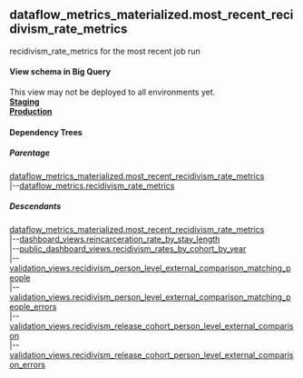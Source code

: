 ## dataflow_metrics_materialized.most_recent_recidivism_rate_metrics
recidivism_rate_metrics for the most recent job run

#### View schema in Big Query
This view may not be deployed to all environments yet.<br/>
[**Staging**](https://console.cloud.google.com/bigquery?pli=1&p=recidiviz-staging&page=table&project=recidiviz-staging&d=dataflow_metrics_materialized&t=most_recent_recidivism_rate_metrics)
<br/>
[**Production**](https://console.cloud.google.com/bigquery?pli=1&p=recidiviz-123&page=table&project=recidiviz-123&d=dataflow_metrics_materialized&t=most_recent_recidivism_rate_metrics)
<br/>

#### Dependency Trees

##### Parentage
[dataflow_metrics_materialized.most_recent_recidivism_rate_metrics](../dataflow_metrics_materialized/most_recent_recidivism_rate_metrics.md) <br/>
|--[dataflow_metrics.recidivism_rate_metrics](../../metrics/recidivism/recidivism_rate_metrics.md) <br/>


##### Descendants
[dataflow_metrics_materialized.most_recent_recidivism_rate_metrics](../dataflow_metrics_materialized/most_recent_recidivism_rate_metrics.md) <br/>
|--[dashboard_views.reincarceration_rate_by_stay_length](../dashboard_views/reincarceration_rate_by_stay_length.md) <br/>
|--[public_dashboard_views.recidivism_rates_by_cohort_by_year](../public_dashboard_views/recidivism_rates_by_cohort_by_year.md) <br/>
|--[validation_views.recidivism_person_level_external_comparison_matching_people](../validation_views/recidivism_person_level_external_comparison_matching_people.md) <br/>
|--[validation_views.recidivism_person_level_external_comparison_matching_people_errors](../validation_views/recidivism_person_level_external_comparison_matching_people_errors.md) <br/>
|--[validation_views.recidivism_release_cohort_person_level_external_comparison](../validation_views/recidivism_release_cohort_person_level_external_comparison.md) <br/>
|--[validation_views.recidivism_release_cohort_person_level_external_comparison_errors](../validation_views/recidivism_release_cohort_person_level_external_comparison_errors.md) <br/>

